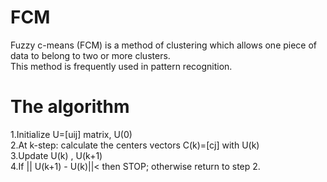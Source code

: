 # FCM
Fuzzy c-means (FCM) is a method of clustering which allows one piece of data to belong to two or more clusters.<br/>
This method is frequently used in pattern recognition.

# The algorithm
1.Initialize U=[uij] matrix, U(0)<br/>
2.At k-step: calculate the centers vectors C(k)=[cj] with U(k)<br/>
3.Update U(k) , U(k+1)<br/>
4.If || U(k+1) - U(k)||< then STOP; otherwise return to step 2.
